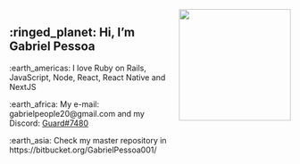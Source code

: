 <img align="right" src="https://media1.giphy.com/media/z4Rcio67sPE97UMXme/giphy.gif?cid=790b7611a1422c3ed33e3e52fa5a20c426d6fd51e6f17533&rid=giphy.gif&ct=g" width="200"/>

<h2>:ringed_planet: Hi, I’m Gabriel Pessoa</h2>

<div>
  <p>:earth_americas: I love Ruby on Rails, JavaScript, Node, React, React Native and NextJS </p>  
  <p>:earth_africa: My e-mail: gabrielpeople20@gmail.com and my Discord: <u>Guard#7480</u></p>
  <p>:earth_asia: Check my master repository in https://bitbucket.org/GabrielPessoa001/</p>
</div>

<h2></h2>

<!---
GabrielPessoa001/GabrielPessoa001 is a ✨ special ✨ repository because its `README.md` (this file) appears on your GitHub profile.
You can click the Preview link to take a look at your changes.
--->
